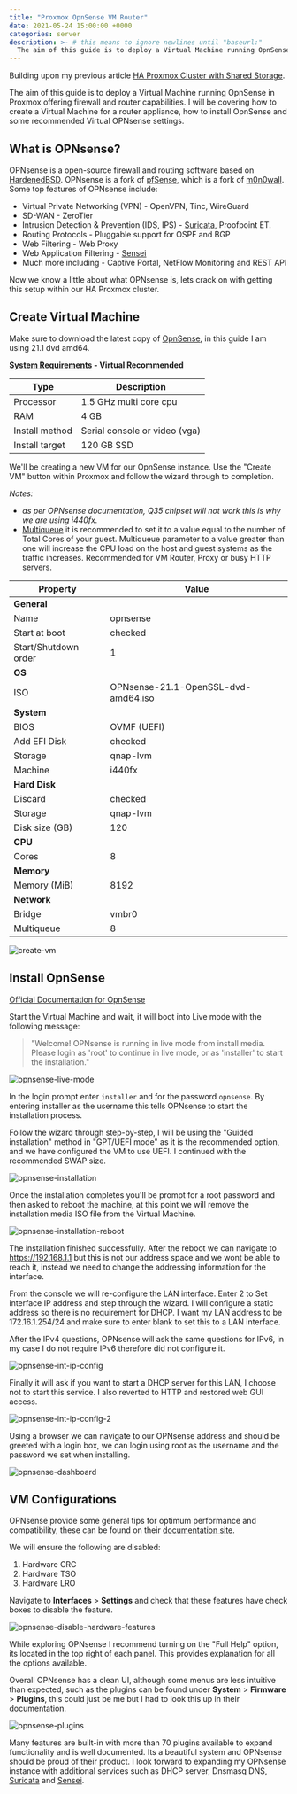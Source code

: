 ```yaml
---
title: "Proxmox OpnSense VM Router"
date: 2021-05-24 15:00:00 +0000
categories: server
description: >- # this means to ignore newlines until "baseurl:"
  The aim of this guide is to deploy a Virtual Machine running OpnSense in Proxmox offering firewall and router capabilities.
---
```


Building upon my previous article [HA Proxmox Cluster with Shared Storage](https://networkingdream.com/server/ha-proxmox-cluster-with-shared-storage/).

The aim of this guide is to deploy a Virtual Machine running OpnSense in Proxmox offering firewall and router capabilities. I will be covering how to create a Virtual Machine for a router appliance, how to install OpnSense and some recommended Virtual OPNsense settings.



## What is OPNsense?

OPNsense is a open-source firewall and routing software based on [HardenedBSD](https://hardenedbsd.org/). OPNsense is a fork of [pfSense](https://www.pfsense.org/), which is a fork of [m0n0wall](https://m0n0.ch/wall/index.php). Some top features of OPNsense include:

* Virtual Private Networking (VPN) - OpenVPN, Tinc, WireGuard
* SD-WAN - ZeroTier
* Intrusion Detection & Prevention (IDS, IPS) - [Suricata](https://suricata-ids.org/), Proofpoint ET.
* Routing Protocols - Pluggable support for OSPF and BGP
* Web Filtering - Web Proxy
* Web Application Filtering - [Sensei](https://www.sunnyvalley.io/sensei/)
* Much more including - Captive Portal, NetFlow Monitoring and REST API

Now we know a little about what OPNsense is, lets crack on with getting this setup within our HA Proxmox cluster.



## Create Virtual Machine

Make sure to download the latest copy of [OpnSense](https://opnsense.org/download/), in this guide I am using 21.1 dvd amd64.

**[System Requirements](https://opnsense.org/users/get-started/) - Virtual Recommended**

| Type           | Description                   |
| -------------- | ----------------------------- |
| Processor      | 1.5 GHz multi core cpu        |
| RAM            | 4 GB                          |
| Install method | Serial console or video (vga) |
| Install target | 120 GB SSD                    |

We'll be creating a new VM for our OpnSense instance. Use the "Create VM" button within Proxmox and follow the wizard through to completion.

*Notes:*

* *as per OPNsense documentation, Q35 chipset will not work this is why we are using i440fx.* 
* [Multiqueue](https://pve.proxmox.com/wiki/Qemu/KVM_Virtual_Machines) it is recommended to set it to a value equal to the number of Total Cores of your guest. Multiqueue parameter to a value greater than one will increase the CPU load on the host and guest systems as the traffic increases. Recommended for VM Router, Proxy or busy HTTP servers.

| Property             | Value                               |
| -------------------- | ----------------------------------- |
| **General**          |                                     |
| Name                 | opnsense                            |
| Start at boot        | checked                             |
| Start/Shutdown order | 1                                   |
| **OS**               |                                     |
| ISO                  | OPNsense-21.1-OpenSSL-dvd-amd64.iso |
| **System**           |                                     |
| BIOS                 | OVMF (UEFI)                         |
| Add EFI Disk         | checked                             |
| Storage              | qnap-lvm                            |
| Machine              | i440fx                              |
| **Hard Disk**        |                                     |
| Discard              | checked                             |
| Storage              | qnap-lvm                            |
| Disk size (GB)       | 120                                 |
| **CPU**              |                                     |
| Cores                | 8                                   |
| **Memory**           |                                     |
| Memory (MiB)         | 8192                                |
| **Network**          |                                     |
| Bridge               | vmbr0                               |
| Multiqueue           | 8                                   |

![create-vm](/assets/images/posts/opnsense-create-vm.png)



## Install OpnSense

[Official Documentation for OpnSense](https://docs.opnsense.org/)

Start the Virtual Machine and wait, it will boot into Live mode with the following message:

> "Welcome!  OPNsense is running in live mode from install media.  Please login as 'root' to continue in live mode, or as 'installer' to start the installation."

![opnsense-live-mode](/assets/images/posts/opnsense-live-mode.png)

In the login prompt enter `installer` and for the password `opnsense`. By entering installer as the username this tells OPNsense to start the installation process.

Follow the wizard through step-by-step, I will be using the "Guided installation" method in "GPT/UEFI mode" as it is the recommended option, and we have configured the VM to use UEFI. I continued with the recommended SWAP size.

![opnsense-installation](/assets/images/posts/opnsense-installation.png)

Once the installation completes you'll be prompt for a root password and then asked to reboot the machine, at this point we will remove the installation media ISO file from the Virtual Machine.

![opnsense-installation-reboot](/assets/images/posts/opnsense-installation-reboot.png)

The installation finished successfully. After the reboot we can navigate to https://192.168.1.1 but this is not our address space and we wont be able to reach it, instead we need to change the addressing information for the interface.

From the console we will re-configure the LAN interface. Enter 2 to Set interface IP address and step through the wizard. I will configure a static address so there is no requirement for DHCP. I want my LAN address to be 172.16.1.254/24 and make sure to enter blank to set this to a LAN interface.

After the IPv4 questions, OPNsense will ask the same questions for IPv6, in my case I do not require IPv6 therefore did not configure it.

![opnsense-int-ip-config](/assets/images/posts/opnsense-int-ip-config.png)

Finally it will ask if you want to start a DHCP server for this LAN, I choose not to start this service. I also reverted to HTTP and restored web GUI access.

![opnsense-int-ip-config-2](/assets/images/posts/opnsense-int-ip-config-2.png)

Using a browser we can navigate to our OPNsense address and should be greeted with a login box, we can login using root as the username and the password we set when installing.

![opnsense-dashboard](/assets/images/posts/opnsense-dashboard.png)



## VM Configurations

OPNsense provide some general tips for optimum performance and compatibility, these can be found on their [documentation site](https://docs.opnsense.org/manual/virtuals.html).

We will ensure the following are disabled:

1. Hardware CRC
2. Hardware TSO
3. Hardware LRO

Navigate to **Interfaces** > **Settings** and check that these features have check boxes to disable the feature.

![opnsense-disable-hardware-features](/assets/images/posts/opnsense-disable-hardware-features.png)

While exploring OPNsense I recommend turning on the "Full Help" option, its located in the top right of each panel. This provides explanation for all the options available.

Overall OPNsense has a clean UI, although some menus are less intuitive than expected, such as the plugins can be found under **System** > **Firmware** > **Plugins**, this could just be me but I had to look this up in their documentation.

![opnsense-plugins](/assets/images/posts/opnsense-plugins.png)

Many features are built-in with more than 70 plugins available to expand functionality and is well documented. Its a beautiful system and OPNsense should be proud of their product. I look forward to expanding my OPNsense instance with additional services such as DHCP server, Dnsmasq DNS, [Suricata](https://suricata-ids.org/) and [Sensei](https://www.sunnyvalley.io/sensei/).

